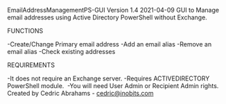 EmailAddressManagementPS-GUI
Version 1.4 2021-04-09
GUI to Manage email addresses using Active Directory PowerShell without Exchange.

FUNCTIONS

-Create/Change Primary email address
-Add an email alias
-Remove an email alias
-Check existing addresses

REQUIREMENTS

-It does not require an Exchange server. 
-Requires ACTIVEDIRECTORY PowerShell module. 
-You will need User Admin or Recipient Admin rights.
Created by Cedric Abrahams - cedric@inobits.com
